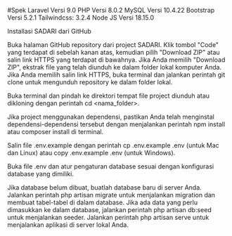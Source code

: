 #Spek
Laravel Versi 9.0
PHP Versi 8.0.2
MySQL Versi 10.4.22
Bootstrap Versi 5.2.1
Tailwindcss: 3.2.4
Node JS Versi 18.15.0


Installasi SADARI dari GitHub

Buka halaman GitHub repository dari project SADARI.
Klik tombol "Code" yang terdapat di sebelah kanan atas, kemudian pilih "Download ZIP" atau salin link HTTPS yang terdapat di bawahnya.
Jika Anda memilih "Download ZIP", ekstrak file yang telah diunduh ke dalam folder lokal komputer Anda. Jika Anda memilih salin link HTTPS, buka terminal dan jalankan perintah git clone <link HTTPS> untuk mengunduh repository ke dalam folder lokal.

Buka terminal dan pindah ke direktori tempat file project diunduh atau dikloning dengan perintah cd <nama_folder>.

Jika project menggunakan dependensi, pastikan Anda telah menginstal dependensi-dependensi tersebut dengan menjalankan perintah npm install atau composer install di terminal.

Salin file .env.example dengan perintah cp .env.example .env (untuk Mac dan Linux) atau copy .env.example .env (untuk Windows).

Buka file .env dan atur pengaturan database sesuai dengan konfigurasi database yang dimiliki.

Jika database belum dibuat, buatlah database baru di server Anda.
Jalankan perintah php artisan migrate untuk menjalankan migration dan membuat tabel-tabel di dalam database.
Jika ada data yang perlu dimasukkan ke dalam database, jalankan perintah php artisan db:seed untuk menjalankan seeder.
Jalankan perintah php artisan serve untuk menjalankan aplikasi di server lokal Anda.
